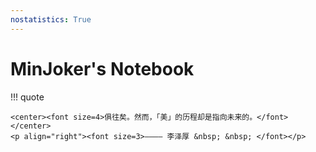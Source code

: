 ```yaml
---
nostatistics: True
---
```


# MinJoker's Notebook

!!! quote

    <center><font size=4>俱往矣。然而，「美」的历程却是指向未来的。</font></center>
    <p align="right"><font size=3>———— 李泽厚 &nbsp; &nbsp; </font></p>
